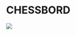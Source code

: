<H1>CHESSBORD</H1>
<IMG SRC="https://github.com/8501kaminipatel/_chessbord/commit/bd26dcfa97a18ab7a0b48c1490c55e1f1063e96e">
